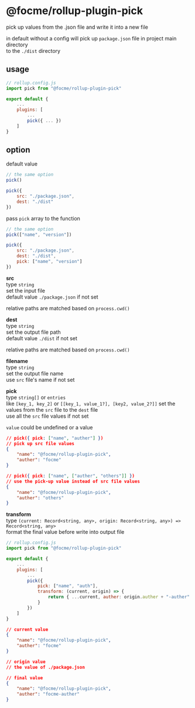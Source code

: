 # @focme/rollup-plugin-pick

pick up values from the .json file and write it into a new file  

in default without a config will pick up `package.json` file in project main directory  
to the `./dist` directory  

## usage  

```javascript
// rollup.config.js
import pick from "@focme/rollup-plugin-pick"

export default {
    ...
    plugins: [
        ...
        pick({ ... })
    ]
}
```

## option  

default value  
```javascript
// the same option
pick()

pick({
    src: "./package.json",
    dest: "./dist"
})
```

pass `pick` array to the function  
```javascript
// the same option
pick(["name", "version"])

pick({
    src: "./package.json",
    dest: "./dist",
    pick: ["name", "version"]
})
```

**src**  
type `string`  
set the input file  
default value `./package.json` if not set

relative paths are matched based on `process.cwd()`

**dest**  
type `string`  
set the output file path  
default value `./dist` if not set  

relative paths are matched based on `process.cwd()`

**filename**  
type `string`  
set the output file name  
use `src` file's name if not set   

**pick**  
type `string[]` or `entries`  
like `[key_1, key_2]` or `[[key_1, value_1?], [key2, value_2?]]`
set the values from the `src` file to the `dest` file  
use all the `src` file values if not set  

`value` could be undefined or a value  

```json
// pick({ pick: ["name", "auther"] })
// pick up src file values
{
    "name": "@focme/rollup-plugin-pick",
    "auther": "focme"
}

// pick({ pick: ["name", ["auther", "others"]] })
// use the pick-up value instead of src file values
{
    "name": "@focme/rollup-plugin-pick",
    "auther": "others"
}
```

**transform**  
type `(current: Record<string, any>, origin: Record<string, any>) => Record<string, any>`  
format the final value before write into output file  

```javascript
// rollup.config.js
import pick from "@focme/rollup-plugin-pick"

export default {
    ...
    plugins: [
        ...
        pick({
            pick: ["name", "auth"],
            transform: (current, origin) => {
                return { ...current, auther: origin.auther + "-auther" }
            }
        })
    ]
}
```

```json
// current value
{
    "name": "@focme/rollup-plugin-pick",
    "auther": "focme"
}

// origin value
// the value of ./package.json

// final value
{
    "name": "@focme/rollup-plugin-pick",
    "auther": "focme-auther"
}
```